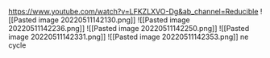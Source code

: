 https://www.youtube.com/watch?v=LFKZLXVO-Dg&ab_channel=Reducible
![[Pasted image 20220511142130.png]]
![[Pasted image 20220511142236.png]]
![[Pasted image 20220511142250.png]]
![[Pasted image 20220511142331.png]]
![[Pasted image 20220511142353.png]]
ne
cycle